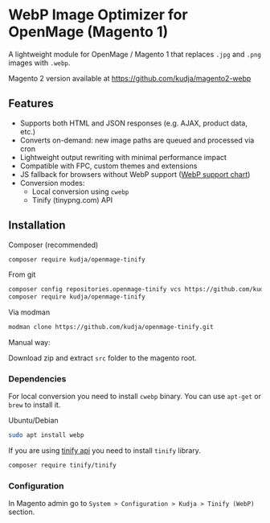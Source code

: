 # WebP Image Optimizer for OpenMage (Magento 1)

A lightweight module for OpenMage / Magento 1 that replaces `.jpg` and `.png` images with `.webp`.

Magento 2 version available at https://github.com/kudja/magento2-webp

## Features

- Supports both HTML and JSON responses (e.g. AJAX, product data, etc.)
- Converts on-demand: new image paths are queued and processed via cron
- Lightweight output rewriting with minimal performance impact
- Compatible with FPC, custom themes and extensions
- JS fallback for browsers without WebP support ([WebP support chart](https://caniuse.com/webp))
- Conversion modes:
    - Local conversion using `cwebp`
    - Tinify (tinypng.com) API

## Installation
 
Composer (recommended)
```bash
composer require kudja/openmage-tinify
```

From git
```bash
composer config repositories.openmage-tinify vcs https://github.com/kudja/openmage-tinify.git
composer require kudja/openmage-tinify
```

Via modman

```bash
modman clone https://github.com/kudja/openmage-tinify.git
```

Manual way:

Download zip and extract `src` folder to the magento root.

### Dependencies

For local conversion you need to install `cwebp` binary.
You can use `apt-get` or `brew` to install it.

Ubuntu/Debian
```bash
sudo apt install webp
```

If you are using [tinify api](https://tinify.com/developers) you need to install `tinify` library.
```bash
composer require tinify/tinify
```

### Configuration

In Magento admin go to `System > Configuration > Kudja > Tinify (WebP)` section.
